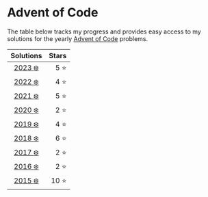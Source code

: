 # Advent of Code

The table below tracks my progress and provides easy access to my solutions for the yearly [Advent of Code](https://adventofcode.com/about) problems.

|            Solutions             |     Stars |
|:--------------------------------:|----------:|
| [2023 :snowflake:](src/year2023) |  5 :star: |
| [2022 :snowflake:](src/year2022) |  4 :star: |
| [2021 :snowflake:](src/year2021) |  5 :star: |
| [2020 :snowflake:](src/year2020) |  2 :star: |
| [2019 :snowflake:](src/year2019) |  4 :star: |
| [2018 :snowflake:](src/year2018) |  6 :star: |
| [2017 :snowflake:](src/year2017) |  2 :star: |
| [2016 :snowflake:](src/year2016) |  2 :star: |
| [2015 :snowflake:](src/year2015) | 10 :star: |